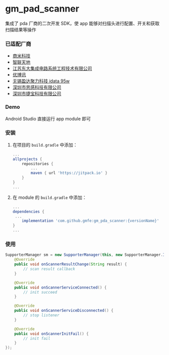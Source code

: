 # gm_pad_scanner
集成了 pda 厂商的二次开发 SDK，使 app 能够对扫描头进行配置、开关和获取扫描结果等操作

### 已适配厂商

- [商米科技](https://docs.sunmi.com/)
- [智联天地](http://www.zhiliantiandi.com/)
- [江苏东大集成电路系统工程技术有限公司](https://www.seuic.com/)
- [优博讯](http://www.urovo.com/)
- [无锡盈达聚力科技 idata 95w](http://www.idatachina.com/)
- [深圳市思感科技有限公司](http://www.hualuoyun.com/)
- [深圳市捷宝科技有限公司](http://5002237.shop.52bjw.cn/)

### Demo

Android Studio 直接运行 app module 即可

### 安装

1. 在项目的 `build.gradle` 中添加：

   ```groovy
   ...
   allprojects {
       repositories {
           ...
           maven { url 'https://jitpack.io' }
       }
   }
   ...
   ```

2. 在 module 的 `build.gradle` 中添加：

   ```groovy
   ...
   dependencies {
   	...
       implementation 'com.github.gmfe:gm_pda_scanner:{versionName}'
   }
   ...
   ```

### 使用

```java
SupporterManager sm = new SupporterManager(this, new SupporterManager.IScanListener() {
    @Override
    public void onScannerResultChange(String result) {
        // scan result callback
    }

    @Override
    public void onScannerServiceConnected() {
        // init succeed
    }

    @Override
    public void onScannerServiceDisconnected() {
        // stop listener
    }

    @Override
    public void onScannerInitFail() {
        // init fail
    }
});
```

